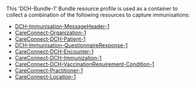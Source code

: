 This 'DCH-Bundle-1' Bundle resource profile is used as a container to collect a combination of the following resources to capture immunisations:

- [DCH-Immunisation-MessageHeader-1]
- [CareConnect-Organization-1]
- [CareConnect-DCH-Patient-1]
- [DCH-Immunisation-QuestionnaireResponse-1]
- [CareConnect-DCH-Encounter-1]
- [CareConnect-DCH-Immunization-1]
- [CareConnect-DCH-VaccinationRequirement-Condition-1]
- [CareConnect-Practitioner-1]
- [CareConnect-Location-1]


[DCH-Immunisation-MessageHeader-1]:dch-immunisation-messageheader-1.html
[CareConnect-Organization-1]:careconnect-organization-1.html
[CareConnect-DCH-Patient-1]:careconnect-dch-patient-1.html
[CareConnect-DCH-Encounter-1]:careconnect-dch-encounter-1.html
[DCH-Immunisation-QuestionnaireResponse-1]:dch-immunisation-questionnaireresponse-1.html
[CareConnect-DCH-Immunization-1]:careconnect-dch-immunization-1.html
[DCH-Appointment-1]:dch-appointment-1.html
[CareConnect-DCH-Procedure-1]:careconnect-dch-procedure-1.html
[DCH-ProcedureRequest-1]:dch-procedurerequest-1.html
[CareConnect-Practitioner-1]:careconnect-practitioner-1.html
[CareConnect-Location-1]:careconnect-location-1.html
[CareConnect-DCH-VaccinationRequirement-Condition-1]:careconnect-dch-vaccinationrequirement-condition-1.html
